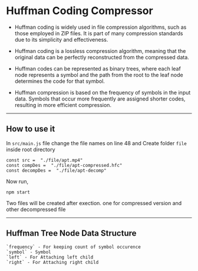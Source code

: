 # Huffman Coding Compressor

- Huffman coding is widely used in file compression algorithms, such as those employed in ZIP files. It is part of many compression standards due to its simplicity and effectiveness.

- Huffman coding is a lossless compression algorithm, meaning that the original data can be perfectly reconstructed from the compressed data.

 - Huffman codes can be represented as binary trees, where each leaf node represents a symbol and the path from the root to the leaf node determines the code for that symbol.

 - Huffman compression is based on the frequency of symbols in the input data. Symbols that occur more frequently are assigned shorter codes, resulting in more efficient compression.

---

## How to use it

In `src/main.js` file change the file names on line 48 and
Create folder `file` inside root directory
```
const src =  "./file/apt.mp4"
const compDes =  "./file/apt-compressed.hfc"
const decompDes =  "./file/apt-decomp"
```

Now run,
```
npm start
```
Two files will be created after exection.
one for compressed version and other decompressed file

---

## Huffman Tree Node Data Structure
    `frequency` - For keeping count of symbol occurence
    `symbol` - Symbol
    `left` - For Attaching left child
    `right` - For Attaching right child